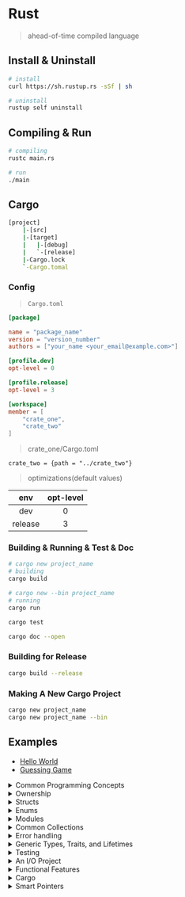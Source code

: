 # Rust

> ahead-of-time compiled language

## Install & Uninstall

```bash
# install
curl https://sh.rustup.rs -sSf | sh

# uninstall
rustup self uninstall
```

## Compiling & Run

```bash
# compiling
rustc main.rs

# run
./main
```

## Cargo

```bash
[project]
    |-[src]
    |-[target]
    |   |-[debug]
    |   `-[release]
    |-Cargo.lock
    `-Cargo.tomal

```

### Config

> `Cargo.toml`

```toml
[package]

name = "package_name"
version = "version_number"
authors = ["your_name <your_email@example.com>"]

[profile.dev]
opt-level = 0

[profile.release]
opt-level = 3

[workspace]
member = [
    "crate_one",
    "crate_two"
]
```

> crate_one/Cargo.toml

```tomal
crate_two = {path = "../crate_two"}
```

> optimizations(default values)

|env|opt-level|
|:---:|:---:|
|dev|0|
|release|3|

### Building & Running & Test & Doc

```bash
# cargo new project_name
# building
cargo build

# cargo new --bin project_name
# running
cargo run

cargo test

cargo doc --open
```

### Building for Release

```bash
cargo build --release
```

### Making A New Cargo Project

```bash
cargo new project_name
cargo new project_name --bin
```

## Examples

* [Hello World](./hello_world)
* [Guessing Game](./guessing_game)

<details>
<summary>Common Programming Concepts</summary>

* [Variables](./common_concepts/variables)
* [Data Types](./common_concepts/data_types)
* [Control flow - branches](./common_concepts/control_flow/control_flow_branches)
* [Control flow - loop](./common_concepts/control_flow/control_flow_loop)

</details>

<details>
<summary>Ownership</summary>

* [What is ownership](./ownership/ownership_what)
* [References & Borrowing](./ownership/ownership_references_borrowing)
* [Slice](./ownership/ownership_slices)

</details>

<details>
<summary>Structs</summary>

* [Defining Structs](./structs/defining_structs)
* [Example - Using Structs](./structs/rectangles)
* [Method Syntax](./structs/method_syntax)

</details>

<details>
<summary>Enums</summary>

* [Defining Enums](./enums/defining_enum)
* [Match](./enums/control_flow_match)
* [Control Flow - `if let`](./enums/if_let)

</details>

<details>
<summary>Modules</summary>

* [mod & Filesystem](./modules/mod_filesystem)
* [Controlling Visibility with `pub`](./modules/visibility_pub)
* [mod Demo](./modules/mod_demo)
* [Referring to Names in Different Modules](./modules/nested_modules)

</details>

<details>
<summary>Common Collections</summary>

* [Vectors](./common_collections/vectors)
* [Strings](./common_collections/strings)
* [Hash Maps](./common_collections/hash_maps)

</details>

<details>
<summary>Error handling</summary>

* [Unrecoverable Errors with `panic!`](./error_handling/unrecoverable_errors_panic)
* [Recoverable Errors with `Result`](./error_handling/recoverable_errors/)
* [To `panic!` or Not To `panic!`](./error_handling/panic_or_not_panic//)

</details>

<details>
<summary>Generic Types, Traits, and Lifetimes</summary>

* [Generic Data Types](./generic_types_traits_lifetimes/generic_data_types)
* [Traits](./generic_types_traits_lifetimes/traits)
* [Validating References with Lifetimes](./generic_types_traits_lifetimes/lifetime_syntax)

</details>

<details>
<summary>Testing</summary>

* [Writing tests](./testing/writing_tests)
* [Running tests](./testing/running_tests)
* [Test Organization](./testing/test_organization)

</details>

<details>
<summary>An I/O Project</summary>

* [Minigrep](./an_io_project/minigrep)

</details>

<details>
<summary>Functional Features</summary>

* [Closures](./functional_features/closures)
* [Iterators](./functional_features/iterators)

</details>

<details>
<summary>Cargo</summary>

* [Publishing a Crate](./cargo/publish_a_crate)
* [Demo](./cargo/art)

</details>

<details>
<summary>Smart Pointers</summary>

* [`Box<T>`](./smart_pointers/box_points)
* [`Deref`](./smart_pointers/deref_trait)
* [`Drop`](./smart_pointers/drop_trait)
* [`Rc<T>`](./smart_pointers/rc)
* [`RefCell<T>` and the Interior Mutability Pattern](./smart_pointers/refcell_interior_mutability)
* [Reference Cycles](./smart_pointers/reference_cycles)

</details>